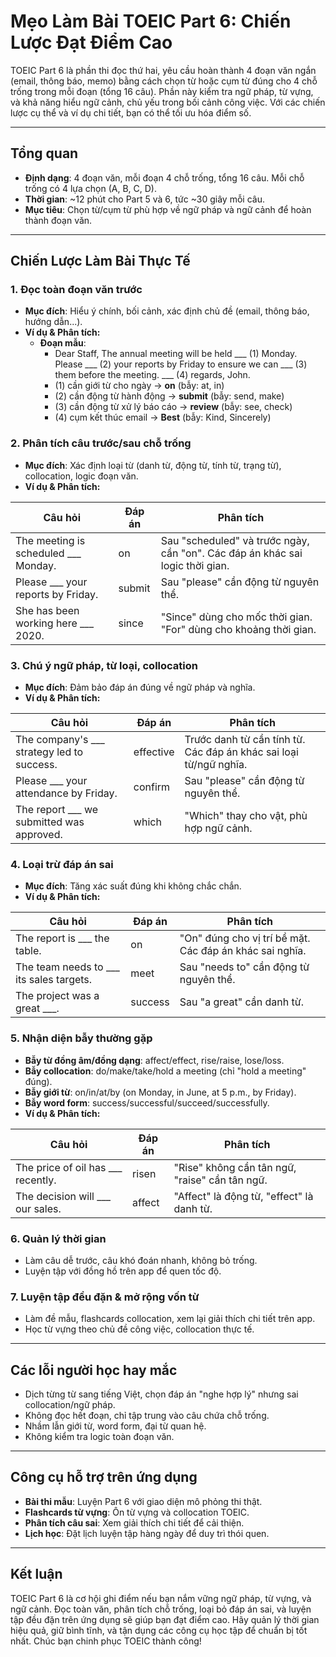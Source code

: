 # Mẹo Làm Bài TOEIC Part 6: Chiến Lược Đạt Điểm Cao

TOEIC Part 6 là phần thi đọc thứ hai, yêu cầu hoàn thành 4 đoạn văn ngắn (email, thông báo, memo) bằng cách chọn từ hoặc cụm từ đúng cho 4 chỗ trống trong mỗi đoạn (tổng 16 câu). Phần này kiểm tra ngữ pháp, từ vựng, và khả năng hiểu ngữ cảnh, chủ yếu trong bối cảnh công việc. Với các chiến lược cụ thể và ví dụ chi tiết, bạn có thể tối ưu hóa điểm số.

---

## Tổng quan
- **Định dạng**: 4 đoạn văn, mỗi đoạn 4 chỗ trống, tổng 16 câu. Mỗi chỗ trống có 4 lựa chọn (A, B, C, D).
- **Thời gian**: ~12 phút cho Part 5 và 6, tức ~30 giây mỗi câu.
- **Mục tiêu**: Chọn từ/cụm từ phù hợp về ngữ pháp và ngữ cảnh để hoàn thành đoạn văn.

---

## Chiến Lược Làm Bài Thực Tế

### 1. Đọc toàn đoạn văn trước
- **Mục đích**: Hiểu ý chính, bối cảnh, xác định chủ đề (email, thông báo, hướng dẫn...).
- **Ví dụ & Phân tích:**
  - **Đoạn mẫu**:
    - Dear Staff, The annual meeting will be held ___ (1) Monday. Please ___ (2) your reports by Friday to ensure we can ___ (3) them before the meeting. ___ (4) regards, John.
    - (1) cần giới từ cho ngày → **on** (bẫy: at, in)
    - (2) cần động từ hành động → **submit** (bẫy: send, make)
    - (3) cần động từ xử lý báo cáo → **review** (bẫy: see, check)
    - (4) cụm kết thúc email → **Best** (bẫy: Kind, Sincerely)

### 2. Phân tích câu trước/sau chỗ trống
- **Mục đích**: Xác định loại từ (danh từ, động từ, tính từ, trạng từ), collocation, logic đoạn văn.
- **Ví dụ & Phân tích:**

| Câu hỏi | Đáp án | Phân tích |
|---|---|---|
| The meeting is scheduled ___ Monday. | on | Sau "scheduled" và trước ngày, cần "on". Các đáp án khác sai logic thời gian. |
| Please ___ your reports by Friday. | submit | Sau "please" cần động từ nguyên thể. |
| She has been working here ___ 2020. | since | "Since" dùng cho mốc thời gian. "For" dùng cho khoảng thời gian. |

### 3. Chú ý ngữ pháp, từ loại, collocation
- **Mục đích**: Đảm bảo đáp án đúng về ngữ pháp và nghĩa.
- **Ví dụ & Phân tích:**

| Câu hỏi | Đáp án | Phân tích |
|---|---|---|
| The company's ___ strategy led to success. | effective | Trước danh từ cần tính từ. Các đáp án khác sai loại từ/ngữ nghĩa. |
| Please ___ your attendance by Friday. | confirm | Sau "please" cần động từ nguyên thể. |
| The report ___ we submitted was approved. | which | "Which" thay cho vật, phù hợp ngữ cảnh. |

### 4. Loại trừ đáp án sai
- **Mục đích**: Tăng xác suất đúng khi không chắc chắn.
- **Ví dụ & Phân tích:**

| Câu hỏi | Đáp án | Phân tích |
|---|---|---|
| The report is ___ the table. | on | "On" đúng cho vị trí bề mặt. Các đáp án khác sai nghĩa. |
| The team needs to ___ its sales targets. | meet | Sau "needs to" cần động từ nguyên thể. |
| The project was a great ___. | success | Sau "a great" cần danh từ. |

### 5. Nhận diện bẫy thường gặp
- **Bẫy từ đồng âm/đồng dạng**: affect/effect, rise/raise, lose/loss.
- **Bẫy collocation**: do/make/take/hold a meeting (chỉ "hold a meeting" đúng).
- **Bẫy giới từ**: on/in/at/by (on Monday, in June, at 5 p.m., by Friday).
- **Bẫy word form**: success/successful/succeed/successfully.
- **Ví dụ & Phân tích:**

| Câu hỏi | Đáp án | Phân tích |
|---|---|---|
| The price of oil has ___ recently. | risen | "Rise" không cần tân ngữ, "raise" cần tân ngữ. |
| The decision will ___ our sales. | affect | "Affect" là động từ, "effect" là danh từ. |

### 6. Quản lý thời gian
- Làm câu dễ trước, câu khó đoán nhanh, không bỏ trống.
- Luyện tập với đồng hồ trên app để quen tốc độ.

### 7. Luyện tập đều đặn & mở rộng vốn từ
- Làm đề mẫu, flashcards collocation, xem lại giải thích chi tiết trên app.
- Học từ vựng theo chủ đề công việc, collocation thực tế.

---

## Các lỗi người học hay mắc
- Dịch từng từ sang tiếng Việt, chọn đáp án "nghe hợp lý" nhưng sai collocation/ngữ pháp.
- Không đọc hết đoạn, chỉ tập trung vào câu chứa chỗ trống.
- Nhầm lẫn giới từ, word form, đại từ quan hệ.
- Không kiểm tra logic toàn đoạn văn.

---

## Công cụ hỗ trợ trên ứng dụng
- **Bài thi mẫu**: Luyện Part 6 với giao diện mô phỏng thi thật.
- **Flashcards từ vựng**: Ôn từ vựng và collocation TOEIC.
- **Phân tích câu sai**: Xem giải thích chi tiết để cải thiện.
- **Lịch học**: Đặt lịch luyện tập hàng ngày để duy trì thói quen.

---

## Kết luận
TOEIC Part 6 là cơ hội ghi điểm nếu bạn nắm vững ngữ pháp, từ vựng, và ngữ cảnh. Đọc toàn văn, phân tích chỗ trống, loại bỏ đáp án sai, và luyện tập đều đặn trên ứng dụng sẽ giúp bạn đạt điểm cao. Hãy quản lý thời gian hiệu quả, giữ bình tĩnh, và tận dụng các công cụ học tập để chuẩn bị tốt nhất. Chúc bạn chinh phục TOEIC thành công! 